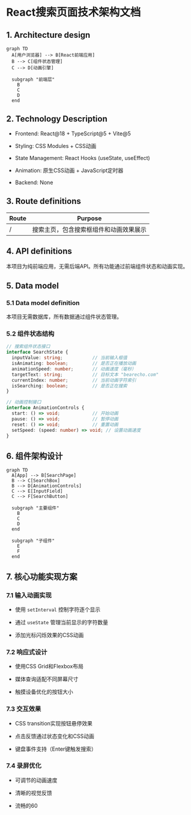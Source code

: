 # React搜索页面技术架构文档

## 1. Architecture design

```mermaid
graph TD
  A[用户浏览器] --> B[React前端应用]
  B --> C[组件状态管理]
  C --> D[动画引擎]
  
  subgraph "前端层"
    B
    C
    D
  end
```

## 2. Technology Description

* Frontend: React\@18 + TypeScript\@5 + Vite\@5

* Styling: CSS Modules + CSS动画

* State Management: React Hooks (useState, useEffect)

* Animation: 原生CSS动画 + JavaScript定时器

* Backend: None

## 3. Route definitions

| Route | Purpose             |
| ----- | ------------------- |
| /     | 搜索主页，包含搜索框组件和动画效果展示 |

## 4. API definitions

本项目为纯前端应用，无需后端API。所有功能通过前端组件状态和动画实现。

## 5. Data model

### 5.1 Data model definition

本项目无需数据库，所有数据通过组件状态管理。

### 5.2 组件状态结构

```typescript
// 搜索组件状态接口
interface SearchState {
  inputValue: string;           // 当前输入框值
  isAnimating: boolean;         // 是否正在播放动画
  animationSpeed: number;       // 动画速度（毫秒）
  targetText: string;           // 目标文本 "bearecho.com"
  currentIndex: number;         // 当前动画字符索引
  isSearching: boolean;         // 是否正在搜索
}

// 动画控制接口
interface AnimationControls {
  start: () => void;            // 开始动画
  pause: () => void;            // 暂停动画
  reset: () => void;            // 重置动画
  setSpeed: (speed: number) => void; // 设置动画速度
}
```

## 6. 组件架构设计

```mermaid
graph TD
  A[App] --> B[SearchPage]
  B --> C[SearchBox]
  B --> D[AnimationControls]
  C --> E[InputField]
  C --> F[SearchButton]
  
  subgraph "主要组件"
    B
    C
    D
  end
  
  subgraph "子组件"
    E
    F
  end
```

## 7. 核心功能实现方案

### 7.1 输入动画实现

* 使用 `setInterval` 控制字符逐个显示

* 通过 `useState` 管理当前显示的字符数量

* 添加光标闪烁效果的CSS动画

### 7.2 响应式设计

* 使用CSS Grid和Flexbox布局

* 媒体查询适配不同屏幕尺寸

* 触摸设备优化的按钮大小

### 7.3 交互效果

* CSS transition实现按钮悬停效果

* 点击反馈通过状态变化和CSS动画

* 键盘事件支持（Enter键触发搜索）

### 7.4 录屏优化

* 可调节的动画速度

* 清晰的视觉反馈

* 流畅的60


